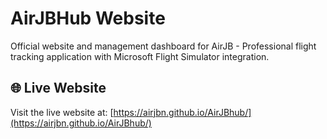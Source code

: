 # AirJBHub Website

Official website and management dashboard for AirJB - Professional flight tracking application with Microsoft Flight Simulator integration.

## 🌐 Live Website

Visit the live website at: [https://airjbn.github.io/AirJBhub/](https://airjbn.github.io/AirJBhub/)
